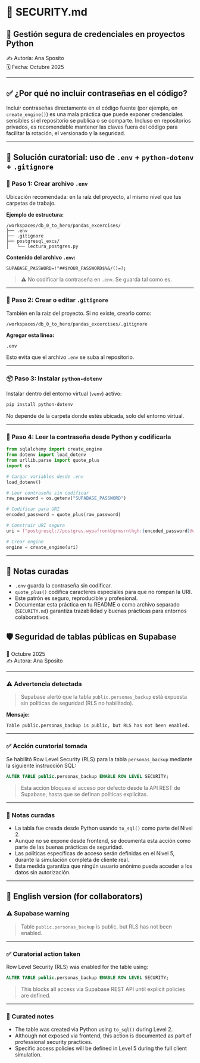 # 🔐 SECURITY.md  
## 🧠 Gestión segura de credenciales en proyectos Python  
✍️ Autoría: Ana Sposito  
🗓️ Fecha: Octubre 2025  

---

## ✅ ¿Por qué no incluir contraseñas en el código?

Incluir contraseñas directamente en el código fuente (por ejemplo, en `create_engine()`) es una mala práctica que puede exponer credenciales sensibles si el repositorio se publica o se comparte. Incluso en repositorios privados, es recomendable mantener las claves fuera del código para facilitar la rotación, el versionado y la seguridad.

---

## 🧩 Solución curatorial: uso de `.env` + `python-dotenv` + `.gitignore`

### 📁 Paso 1: Crear archivo `.env`

Ubicación recomendada: en la raíz del proyecto, al mismo nivel que tus carpetas de trabajo.

**Ejemplo de estructura:**
```
/workspaces/db_0_to_hero/pandas_excercises/
├── .env
├── .gitignore
├── postgresql_excs/
│   └── lectura_postgres.py
```

**Contenido del archivo `.env`:**
```env
SUPABASE_PASSWORD=!"##$YOUR_PASSWORD$%&/()=?¡
```

> ⚠️ No codificar la contraseña en `.env`. Se guarda tal como es.

---

### 📁 Paso 2: Crear o editar `.gitignore`

También en la raíz del proyecto. Si no existe, crearlo como:

```
/workspaces/db_0_to_hero/pandas_excercises/.gitignore
```

**Agregar esta línea:**
```gitignore
.env
```

Esto evita que el archivo `.env` se suba al repositorio.

---

### 📦 Paso 3: Instalar `python-dotenv`

Instalar dentro del entorno virtual (`venv`) activo:

```bash
pip install python-dotenv
```

No depende de la carpeta donde estés ubicada, solo del entorno virtual.

---

### 🧪 Paso 4: Leer la contraseña desde Python y codificarla

```python
from sqlalchemy import create_engine
from dotenv import load_dotenv
from urllib.parse import quote_plus
import os

# Cargar variables desde .env
load_dotenv()

# Leer contraseña sin codificar
raw_password = os.getenv("SUPABASE_PASSWORD")

# Codificar para URI
encoded_password = quote_plus(raw_password)

# Construir URI segura
uri = f"postgresql://postgres.wypafronkbgrmsrnthgh:{encoded_password}@aws-1-sa-east-1.pooler.supabase.com:6543/postgres"

# Crear engine
engine = create_engine(uri)
```

---

## 🧠 Notas curadas

- `.env` guarda la contraseña sin codificar.
- `quote_plus()` codifica caracteres especiales para que no rompan la URI.
- Este patrón es seguro, reproducible y profesional.
- Documentar esta práctica en tu README o como archivo separado (`SECURITY.md`) garantiza trazabilidad y buenas prácticas para entornos colaborativos.

## 🛡️ Seguridad de tablas públicas en Supabase  
📅 Octubre 2025  
✍️ Autora: Ana Sposito  

---

### ⚠️ Advertencia detectada

> Supabase alertó que la tabla `public.personas_backup` está expuesta sin políticas de seguridad (RLS no habilitado).

**Mensaje:**
```
Table public.personas_backup is public, but RLS has not been enabled.
```

---

### ✅ Acción curatorial tomada

Se habilitó Row Level Security (RLS) para la tabla `personas_backup` mediante la siguiente instrucción SQL:

```sql
ALTER TABLE public.personas_backup ENABLE ROW LEVEL SECURITY;
```

> Esta acción bloquea el acceso por defecto desde la API REST de Supabase, hasta que se definan políticas explícitas.

---

### 📘 Notas curadas

- La tabla fue creada desde Python usando `to_sql()` como parte del Nivel 2.
- Aunque no se expone desde frontend, se documenta esta acción como parte de las buenas prácticas de seguridad.
- Las políticas específicas de acceso serán definidas en el Nivel 5, durante la simulación completa de cliente real.
- Esta medida garantiza que ningún usuario anónimo pueda acceder a los datos sin autorización.

---

## 🧠 English version (for collaborators)

### ⚠️ Supabase warning

> Table `public.personas_backup` is public, but RLS has not been enabled.

---

### ✅ Curatorial action taken

Row Level Security (RLS) was enabled for the table using:

```sql
ALTER TABLE public.personas_backup ENABLE ROW LEVEL SECURITY;
```

> This blocks all access via Supabase REST API until explicit policies are defined.

---

### 📘 Curated notes

- The table was created via Python using `to_sql()` during Level 2.
- Although not exposed via frontend, this action is documented as part of professional security practices.
- Specific access policies will be defined in Level 5 during the full client simulation.
